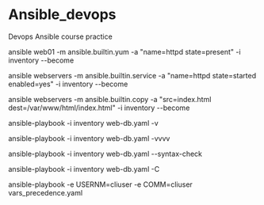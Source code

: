 # Ansible_devops

Devops Ansible course practice

ansible web01 -m ansible.builtin.yum -a "name=httpd state=present" -i inventory --become

ansible webservers -m ansible.builtin.service -a "name=httpd state=started enabled=yes" -i inventory --become

ansible webservers -m ansible.builtin.copy -a "src=index.html dest=/var/www/html/index.html" -i inventory --become

ansible-playbook -i inventory web-db.yaml -v

ansible-playbook -i inventory web-db.yaml -vvvv

ansible-playbook -i inventory web-db.yaml --syntax-check

ansible-playbook -i inventory web-db.yaml -C

ansible-playbook -e USERNM=cliuser -e COMM=cliuser vars_precedence.yaml
